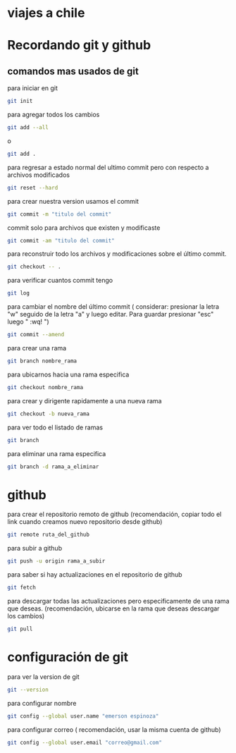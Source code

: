 # viajes a chile


# Recordando git y github
## comandos mas usados de git 

para iniciar en git 
```bash
git init
```
para agregar todos los cambios
```bash
git add --all 
```
o 
```bash
git add .
```
para regresar a estado normal del ultimo commit pero con respecto a archivos modificados 
```bash
git reset --hard
```

para crear nuestra version usamos el commit 
```bash
git commit -m "titulo del commit"
```
commit solo para archivos que existen y modificaste
```bash
git commit -am "titulo del commit"
```

para reconstruir todo los archivos y modificaciones sobre el último commit.
```bash
git checkout -- .
```
para verificar cuantos commit tengo 
```bash
git log
```
para cambiar el nombre del último commit ( considerar: presionar la letra "w" seguido de la letra "a" y luego editar. Para guardar presionar "esc" luego " :wq! ") 
```bash
git commit --amend
```

para crear una rama 
```bash
git branch nombre_rama
```
para ubicarnos hacia una rama especifica 

```bash
git checkout nombre_rama
```

para crear y dirigente rapidamente a una nueva rama 
```bash
git checkout -b nueva_rama 
```
para ver todo el listado de ramas
```bash
git branch
```
para eliminar una rama especifica
```bash
git branch -d rama_a_eliminar
```
# github
para crear el repositorio remoto de github (recomendación, copiar todo el link cuando creamos nuevo repositorio desde github)

```bash
git remote ruta_del_github
```

para subir a github 
```bash
git push -u origin rama_a_subir 
```

para saber si hay actualizaciones en el repositorio de github

```bash
git fetch
```

para descargar todas las actualizaciones pero especificamente de una rama que deseas. (recomendación, ubicarse en la rama que deseas descargar los cambios)

```bash
git pull
```

# configuración de git
para ver la version de git 

```bash
git --version
```
para configurar nombre 
```bash
git config --global user.name "emerson espinoza"
```
para configurar correo ( recomendación, usar la misma cuenta de github)
```bash
git config --global user.email "correo@gmail.com"
```